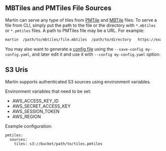 ## MBTiles and PMTiles File Sources

Martin can serve any type of tiles from [PMTile](https://protomaps.com/blog/pmtiles-v3-whats-new)
and [MBTile](https://github.com/mapbox/mbtiles-spec) files. To serve a file from CLI, simply put the path to the file or
the directory with `*.mbtiles` or `*.pmtiles` files. A path to PMTiles file may be a URL. For example:

```bash
martin  /path/to/mbtiles/file.mbtiles  /path/to/directory   https://example.org/path/tiles.pmtiles
```

You may also want to generate a [config file](config-file.md) using the `--save-config my-config.yaml`, and later edit
it and use it with `--config my-config.yaml` option.

## S3 Uris

Martin supports authenticated S3 sources using environment variables.

Environment variables that need to be set:

- AWS_ACCESS_KEY_ID
- AWS_SECRET_ACCESS_KEY
- AWS_SESSION_TOKEN
- AWS_REGION

Example configuration:

```
pmtiles:
  sources:
    tiles: s3://bucket/path/to/tiles.pmtiles
```
